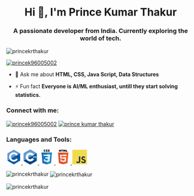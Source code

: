 <h1 align="center">Hi 👋, I'm Prince Kumar Thakur</h1>
<h3 align="center">A passionate developer from India. Currently exploring the world of tech.</h3>

<p align="left"> <img src="https://komarev.com/ghpvc/?username=princekrthakur&label=Profile%20views&color=0e75b6&style=flat" alt="princekrthakur" /> </p>


<p align="left"> <a href="https://twitter.com/princek96005002" target="blank"><img src="https://img.shields.io/twitter/follow/princek96005002?logo=twitter&style=for-the-badge" alt="princek96005002" /></a> </p>

- 💬 Ask me about **HTML, CSS, Java Script, Data Structures**

- ⚡ Fun fact **Everyone is AI/ML enthusiast, untill they start solving statistics.**

<h3 align="left">Connect with me:</h3>
<p align="left">
<a href="https://twitter.com/princek96005002" target="blank"><img align="center" src="https://raw.githubusercontent.com/rahuldkjain/github-profile-readme-generator/master/src/images/icons/Social/twitter.svg" alt="princek96005002" height="30" width="40" /></a>
<a href="https://linkedin.com/in/prince kumar thakur" target="blank"><img align="center" src="https://raw.githubusercontent.com/rahuldkjain/github-profile-readme-generator/master/src/images/icons/Social/linked-in-alt.svg" alt="prince kumar thakur" height="30" width="40" /></a>
</p>

<h3 align="left">Languages and Tools:</h3>
<p align="left"> <a href="https://www.cprogramming.com/" target="_blank" rel="noreferrer"> <img src="https://raw.githubusercontent.com/devicons/devicon/master/icons/c/c-original.svg" alt="c" width="40" height="40"/> </a> <a href="https://www.w3schools.com/cpp/" target="_blank" rel="noreferrer"> <img src="https://raw.githubusercontent.com/devicons/devicon/master/icons/cplusplus/cplusplus-original.svg" alt="cplusplus" width="40" height="40"/> </a> <a href="https://www.w3schools.com/css/" target="_blank" rel="noreferrer"> <img src="https://raw.githubusercontent.com/devicons/devicon/master/icons/css3/css3-original-wordmark.svg" alt="css3" width="40" height="40"/> </a> <a href="https://www.w3.org/html/" target="_blank" rel="noreferrer"> <img src="https://raw.githubusercontent.com/devicons/devicon/master/icons/html5/html5-original-wordmark.svg" alt="html5" width="40" height="40"/> </a> <a href="https://developer.mozilla.org/en-US/docs/Web/JavaScript" target="_blank" rel="noreferrer"> <img src="https://raw.githubusercontent.com/devicons/devicon/master/icons/javascript/javascript-original.svg" alt="javascript" width="40" height="40"/> </a> </p>

<p><img align="left" src="https://github-readme-stats.vercel.app/api/top-langs?username=princekrthakur&show_icons=true&locale=en&layout=compact" alt="princekrthakur" /></p>

<p>&nbsp;<img align="center" src="https://github-readme-stats.vercel.app/api?username=princekrthakur&show_icons=true&locale=en" alt="princekrthakur" /></p>

<p><img align="center" src="https://github-readme-streak-stats.herokuapp.com/?user=princekrthakur&" alt="princekrthakur" /></p>
